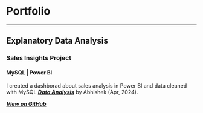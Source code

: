# Portfolio
---
## Explanatory Data Analysis

### Sales Insights Project
#### MySQL | Power BI

I created a dashborad about sales analysis in Power BI and data cleaned with MySQL [***Data Analysis***](http://wikipedia.org/) by Abhishek (Apr, 2024).

[***View on GitHub***](https://github.com/abhishekjayasurya)
